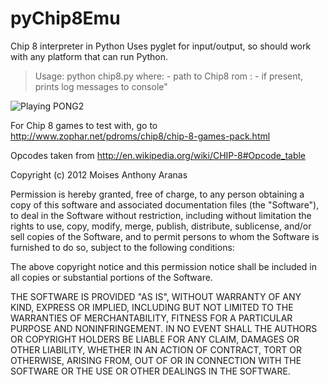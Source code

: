 pyChip8Emu
==========

Chip 8 interpreter in Python
Uses pyglet for input/output, so should work with any platform that can run Python.

>Usage:
>  python chip8.py <path to chip8 rom> <log>
>  where: <path to chip8 rom> - path to Chip8 rom
>       : <log> - if present, prints log messages to console"

![Playing PONG2](http://i.imgur.com/A5KeV.png "Title")
       
For Chip 8 games to test with, go to http://www.zophar.net/pdroms/chip8/chip-8-games-pack.html

Opcodes taken from http://en.wikipedia.org/wiki/CHIP-8#Opcode_table

Copyright (c) 2012 Moises Anthony Aranas

Permission is hereby granted, free of charge, to any person obtaining a copy of this software and associated documentation files (the "Software"), to deal in the Software without restriction, including without limitation the rights to use, copy, modify, merge, publish, distribute, sublicense, and/or sell copies of the Software, and to permit persons to whom the Software is furnished to do so, subject to the following conditions:

The above copyright notice and this permission notice shall be included in all copies or substantial portions of the Software.

THE SOFTWARE IS PROVIDED "AS IS", WITHOUT WARRANTY OF ANY KIND, EXPRESS OR IMPLIED, INCLUDING BUT NOT LIMITED TO THE WARRANTIES OF MERCHANTABILITY, FITNESS FOR A PARTICULAR PURPOSE AND NONINFRINGEMENT. IN NO EVENT SHALL THE AUTHORS OR COPYRIGHT HOLDERS BE LIABLE FOR ANY CLAIM, DAMAGES OR OTHER LIABILITY, WHETHER IN AN ACTION OF CONTRACT, TORT OR OTHERWISE, ARISING FROM, OUT OF OR IN CONNECTION WITH THE SOFTWARE OR THE USE OR OTHER DEALINGS IN THE SOFTWARE.